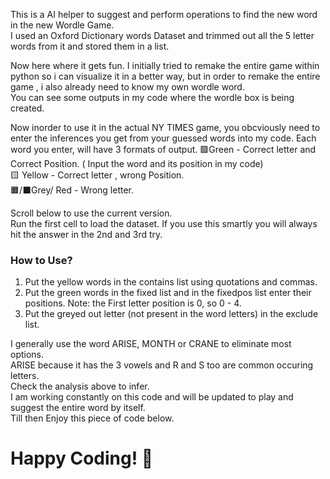 This is a AI helper to suggest and perform operations to find the new word in the new Wordle Game.  
I used an Oxford Dictionary words Dataset and trimmed out all the 5 letter words from it and stored them in a list.  

Now here where it gets fun.
I initially tried to remake the entire game within python so i can visualize it in a better way, but in order to remake the entire game , i also already need to know my own wordle word.    
You can see some outputs in my code where the wordle box is being created.

Now inorder to use it in the actual NY TIMES game, you obcviously need to enter the inferences you get from your guessed words into my code.
Each word you enter, will have 3 formats of output.
🟩Green - Correct letter and Correct Position. ( Input the word and its position in my code)   
🟨 Yellow - Correct letter , wrong Position.    
🟧/⬛Grey/ Red - Wrong letter.   


Scroll below to use the current version.   
Run the first cell to load the dataset.
If you use this smartly you will always hit the answer in the 2nd and  3rd try.  

### How to Use?  
1. Put the yellow words in the contains list using quotations and commas.   
2. Put the green words in the fixed list and in the fixedpos list enter their positions. Note: the First letter position is 0, so 0 - 4.   
3. Put the greyed out letter (not present in the word letters) in the exclude list.

I generally use the word ARISE, MONTH or CRANE to eliminate most options.   
 ARISE because it has the 3 vowels and R and S too are common occuring letters.    
Check the analysis above to infer.    
I am working constantly on this code and will be  updated to play and suggest the entire word by itself.      
Till then Enjoy this piece of code below.  


# Happy Coding! 🙂
